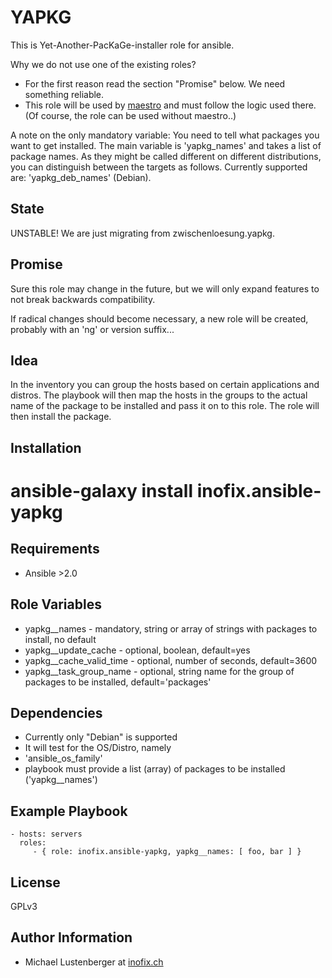 YAPKG
=====

This is Yet-Another-PacKaGe-installer role for ansible.

Why we do not use one of the existing roles?

* For the first reason read the section "Promise" below. We need something reliable.
* This role will be used by [maestro](https://github.com/inofix/maestro) and must follow the logic used there. (Of course, the role can be used without maestro..)

A note on the only mandatory variable: You need to tell what packages you want to get installed.
The main variable is 'yapkg\_names' and takes a list of package names. As they might be called different
on different distributions, you can distinguish between the targets as follows. Currently supported are:
'yapkg\_deb\_names' (Debian).

State
-----

UNSTABLE! We are just migrating from zwischenloesung.yapkg.


Promise
-------

Sure this role may change in the future, but we will only expand features to not break backwards compatibility.

If radical changes should become necessary, a new role will be created, probably with an 'ng' or version suffix...


Idea
----

In the inventory you can group the hosts based on certain applications and distros. The playbook will then map the hosts in the groups to the actual name of the package to be installed and pass it on to this role. The role will then install the package.


Installation
------------

 # ansible-galaxy install inofix.ansible-yapkg

Requirements
------------

* Ansible >2.0

Role Variables
--------------

* yapkg\_\_names - mandatory, string or array of strings with packages to install, no default
* yapkg\_\_update\_cache - optional, boolean, default=yes
* yapkg\_\_cache\_valid\_time - optional, number of seconds, default=3600
* yapkg\_\_task\_group\_name - optional, string name for the group of packages to be installed, default='packages'

Dependencies
------------

* Currently only "Debian" is supported
* It will test for the OS/Distro, namely
 * 'ansible\_os\_family'
* playbook must provide a list (array) of packages to be installed ('yapkg\_\_names')

Example Playbook
----------------

    - hosts: servers
      roles:
         - { role: inofix.ansible-yapkg, yapkg__names: [ foo, bar ] }

License
-------

GPLv3

Author Information
------------------

* Michael Lustenberger at [inofix.ch](http://www.inofix.ch)
